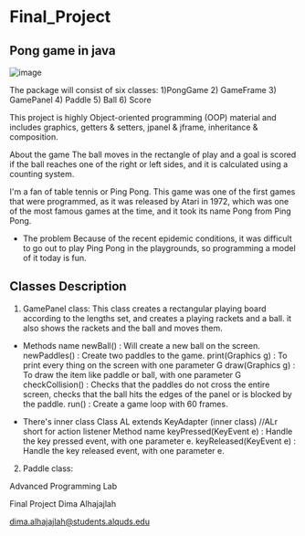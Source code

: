# Final_Project
## Pong game in java
![image](https://user-images.githubusercontent.com/79136459/156768669-bb6fe9f7-8521-4c87-a6bd-66ff105ba40b.png)

The package will consist of six classes:
1)PongGame    2) GameFrame    3) GamePanel    4) Paddle   5) Ball   6) Score


This project is highly Object-oriented programming (OOP) material and includes graphics, getters & setters, jpanel & jframe, inheritance & composition.

About the game
The ball moves in the rectangle of play and a goal is scored if the ball reaches one of the right or left sides, and it is calculated using a counting system.

I'm a fan of table tennis or Ping Pong. This game was one of the first games that were programmed, as it was released by Atari in 1972, which was one of the most famous games at the time, and it took its name Pong from Ping Pong.


-	The problem
Because of the recent epidemic conditions, it was difficult to go out to play Ping Pong in the playgrounds, so programming a model of it today is fun.


## Classes Description
1)	GamePanel class:
This class creates a rectangular playing board according to the lengths set, and creates a playing rackets and a ball.
it  also shows the rackets and the ball and moves them.

- Methods name 
newBall() : Will create a new ball on the screen.
newPaddles() : Create two paddles to the game.
print(Graphics g) : To print every thing on the screen with one parameter G
draw(Graphics g) : To draw the item like paddle or ball, with one parameter G
checkCollision() : Checks that the paddles do not cross the entire screen, checks that the ball hits the edges of the panel or is blocked by the paddle.
run() : Create a game loop with 60 frames.

- There's inner class
Class AL extends KeyAdapter (inner class)
//ALr short for action listener
Method name 
keyPressed(KeyEvent e) : Handle the key pressed event, with one parameter e.
keyReleased(KeyEvent e) : Handle the key released event, with one parameter e.

2) Paddle class:

Advanced Programming Lab

Final Project
Dima Alhajajlah

dima.alhajajlah@students.alquds.edu
